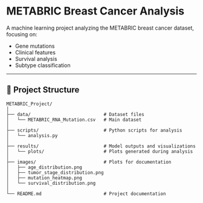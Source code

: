 # METABRIC Breast Cancer Analysis

A machine learning project analyzing the METABRIC breast cancer dataset, focusing on:
- Gene mutations
- Clinical features
- Survival analysis
- Subtype classification

---

## 📂 **Project Structure**
```
METABRIC_Project/
│
├── data/                           # Dataset files
│   └── METABRIC_RNA_Mutation.csv   # Main dataset
│
├── scripts/                        # Python scripts for analysis
│   └── analysis.py                
│
├── results/                        # Model outputs and visualizations
│   └── plots/                      # Plots generated during analysis
│
├── images/                         # Plots for documentation
│   ├── age_distribution.png
│   ├── tumor_stage_distribution.png
│   ├── mutation_heatmap.png
│   └── survival_distribution.png
│
└── README.md                       # Project documentation
```
